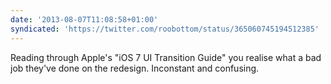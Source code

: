 ```yaml
---
date: '2013-08-07T11:08:58+01:00'
syndicated: 'https://twitter.com/roobottom/status/365060745194512385'
---
```

Reading through Apple's "iOS 7 UI Transition Guide" you realise what a bad job they've done on the redesign. Inconstant and confusing.
